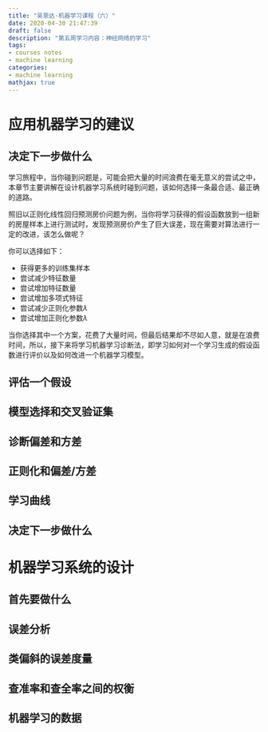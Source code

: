 ```yaml
---
title: "吴恩达·机器学习课程（六）"
date: 2020-04-30 21:47:39
draft: false
description: "第五周学习内容：神经网络的学习"
tags: 
- courses notes
- machine learning
categories: 
- machine learning
mathjax: true
---
```


# 应用机器学习的建议

## 决定下一步做什么

学习旅程中，当你碰到问题是，可能会把大量的时间浪费在毫无意义的尝试之中，本章节主要讲解在设计机器学习系统时碰到问题，该如何选择一条最合适、最正确的道路。

照旧以正则化线性回归预测房价问题为例，当你将学习获得的假设函数放到一组新的房屋样本上进行测试时，发现预测房价产生了巨大误差，现在需要对算法进行一定的改进，该怎么做呢？

你可以选择如下：

- 获得更多的训练集样本
- 尝试减少特征数量
- 尝试增加特征数量
- 尝试增加多项式特征
- 尝试减少正则化参数$\lambda$
- 尝试增加正则化参数$\lambda$

当你选择其中一个方案，花费了大量时间，但最后结果却不尽如人意，就是在浪费时间，所以，接下来将学习机器学习诊断法，即学习如何对一个学习生成的假设函数进行评价以及如何改进一个机器学习模型。

## 评估一个假设



## 模型选择和交叉验证集

## 诊断偏差和方差

## 正则化和偏差/方差

## 学习曲线

## 决定下一步做什么

# 机器学习系统的设计

## 首先要做什么

## 误差分析

## 类偏斜的误差度量

## 查准率和查全率之间的权衡

## 机器学习的数据

